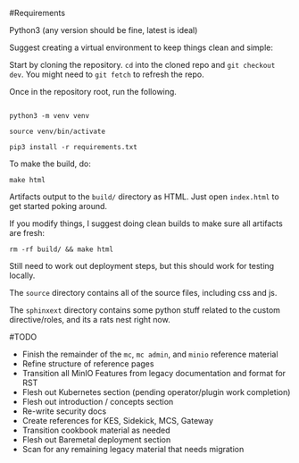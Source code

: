 #Requirements

Python3 (any version should be fine, latest is ideal)

Suggest creating a virtual environment to keep things clean and simple:

Start by cloning the repository. `cd` into the cloned repo and `git checkout dev`. You might need to `git fetch` to refresh the repo.

Once in the repository root, run the following.

```shell

python3 -m venv venv

source venv/bin/activate

pip3 install -r requirements.txt
```

To make the build, do:

```shell
make html
```

Artifacts output to the `build/` directory as HTML. Just open `index.html` to get started poking around.

If you modify things, I suggest doing clean builds to make sure all artifacts are fresh:

```shell
rm -rf build/ && make html
```

Still need to work out deployment steps, but this should work for testing locally.

The `source` directory contains all of the source files, including css and js.

The `sphinxext` directory contains some python stuff related to the custom directive/roles, and its a rats nest right now. 

#TODO

- Finish the remainder of the `mc`, `mc admin`, and `minio` reference material
- Refine structure of reference pages
- Transition all MinIO Features from legacy documentation and format for RST
- Flesh out Kubernetes section (pending operator/plugin work completion)
- Flesh out introduction / concepts section
- Re-write security docs
- Create references for KES, Sidekick, MCS, Gateway
- Transition cookbook material as needed
- Flesh out Baremetal deployment section
- Scan for any remaining legacy material that needs migration

